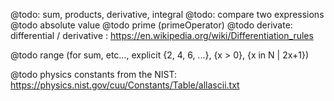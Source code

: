@todo: sum, products, derivative, integral @todo: compare two expressions @todo
absolute value @todo prime (primeOperator) @todo derivate: differential /
derivative : https://en.wikipedia.org/wiki/Differentiation_rules

@todo range (for sum, etc..., explicit {2, 4, 6, ...}, {x > 0}, {x in N | 2x+1})

@todo physics constants from the NIST:
https://physics.nist.gov/cuu/Constants/Table/allascii.txt
